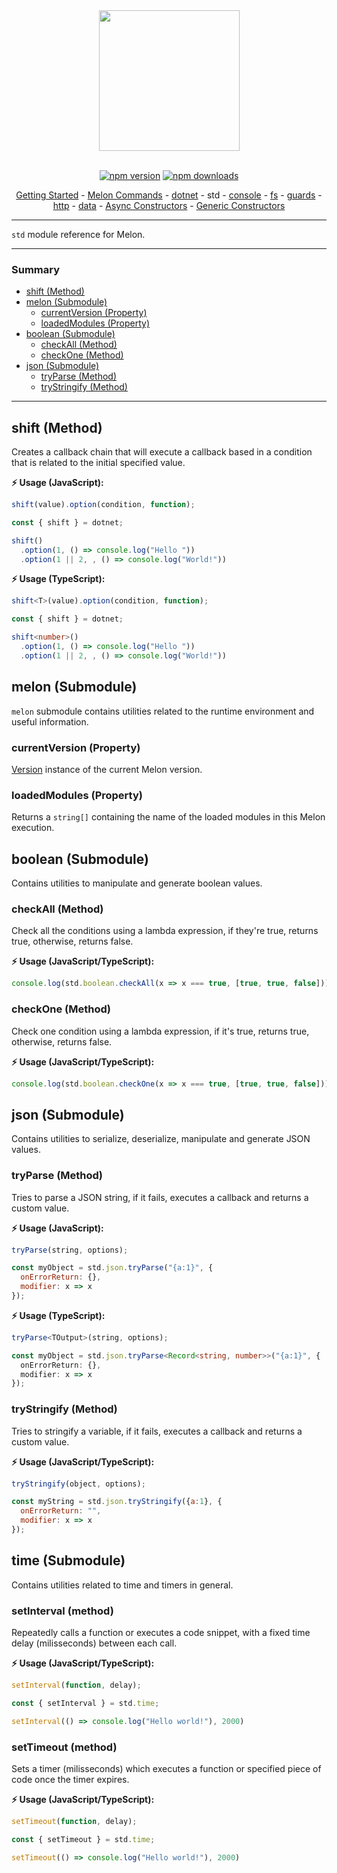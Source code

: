 <div align="center">
  <img align="center" width="225" src="https://i.imgur.com/guuToyf.png">
</div>

<br>

<div id="no-view" align="center">

  [![npm version](https://badgen.net/npm/v/melon-runtime/)](https://www.npmjs.com/package/melon-runtime)
  [![npm downloads](https://badgen.net/npm/dm/melon-runtime)](https://www.npmjs.com/package/melon-runtime)

  [Getting Started](../Index.md) - [Melon Commands](../MelonCommands.md) - [dotnet](./dotnet.md) - std - [console](./consle.md) - [fs](./fs.md) - [guards](./guards.md) - [http](./http.md) - [data](./data.md) - [Async Constructors](./AsyncConstructors.md) - [Generic Constructors](./GenericConstructors.md)
  
</div>

<hr>

`std` module reference for Melon.

<hr>

### Summary

- [shift (Method)](#shift-method)
- [melon (Submodule)](#melon-submodule)
  - [currentVersion (Property)](#currentversion-property)
  - [loadedModules (Property)](#loadedmodules-property)
- [boolean (Submodule)](#boolean-submodule)
  - [checkAll (Method)](#checkall-method)
  - [checkOne (Method)](#checkone-method)
- [json (Submodule)](#json-submodule)
  - [tryParse (Method)](#tryparse-method)
  - [tryStringify (Method)](#trystringify-method)
<hr>

## shift (Method)

Creates a callback chain that will execute a callback based in a condition that is related to the initial specified value.

**⚡ Usage (JavaScript):**

```js
shift(value).option(condition, function);
```

```js
const { shift } = dotnet;

shift()
  .option(1, () => console.log("Hello "))
  .option(1 || 2, , () => console.log("World!"))
```

**⚡ Usage (TypeScript):**

```ts
shift<T>(value).option(condition, function);
```

```ts
const { shift } = dotnet;

shift<number>()
  .option(1, () => console.log("Hello "))
  .option(1 || 2, , () => console.log("World!"))
```

## melon (Submodule)

`melon` submodule contains utilities related to the runtime environment and useful information.

### currentVersion (Property)

[Version](./GenericConstructors.md#version-constructor) instance of the current Melon version.

### loadedModules (Property)

Returns a `string[]` containing the name of the loaded modules in this Melon execution.

## boolean (Submodule)

Contains utilities to manipulate and generate boolean values.

### checkAll (Method)

Check all the conditions using a lambda expression, if they're true, returns true, otherwise, returns false.

**⚡ Usage (JavaScript/TypeScript):**

```ts
console.log(std.boolean.checkAll(x => x === true, [true, true, false])); //false
```

### checkOne (Method)

Check one condition using a lambda expression, if it's true, returns true, otherwise, returns false.

**⚡ Usage (JavaScript/TypeScript):**

```ts
console.log(std.boolean.checkOne(x => x === true, [true, true, false])); //true
```

## json (Submodule)

Contains utilities to serialize, deserialize, manipulate and generate JSON values.

### tryParse (Method)

Tries to parse a JSON string, if it fails, executes a callback and returns a custom value.

**⚡ Usage (JavaScript):**

```ts
tryParse(string, options);
```

```js
const myObject = std.json.tryParse("{a:1}", {
  onErrorReturn: {},
  modifier: x => x
});
```

**⚡ Usage (TypeScript):**

```ts
tryParse<TOutput>(string, options);
```

```ts
const myObject = std.json.tryParse<Record<string, number>>("{a:1}", {
  onErrorReturn: {},
  modifier: x => x
});
```

### tryStringify (Method)

Tries to stringify a variable, if it fails, executes a callback and returns a custom value.

**⚡ Usage (JavaScript/TypeScript):**

```js
tryStringify(object, options);
```

```js
const myString = std.json.tryStringify({a:1}, {
  onErrorReturn: "",
  modifier: x => x
});
```

## time (Submodule)

Contains utilities related to time and timers in general.

### setInterval (method)

Repeatedly calls a function or executes a code snippet, with a fixed time delay (milisseconds) between each call.

**⚡ Usage (JavaScript/TypeScript):**

```js
setInterval(function, delay);
```

```js
const { setInterval } = std.time;

setInterval(() => console.log("Hello world!"), 2000)
```

### setTimeout (method)

Sets a timer (milisseconds) which executes a function or specified piece of code once the timer expires.

**⚡ Usage (JavaScript/TypeScript):**

```js
setTimeout(function, delay);
```

```js
const { setTimeout } = std.time;

setTimeout(() => console.log("Hello world!"), 2000)
```